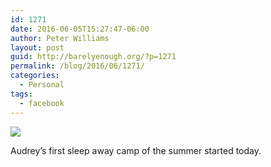 ```yaml
---
id: 1271
date: 2016-06-05T15:27:47-06:00
author: Peter Williams
layout: post
guid: http://barelyenough.org/?p=1271
permalink: /blog/2016/06/1271/
categories:
  - Personal
tags:
  - facebook
---
```

![](http://ift.tt/1VGp4du)

Audrey&#8217;s first sleep away camp of the summer started today.